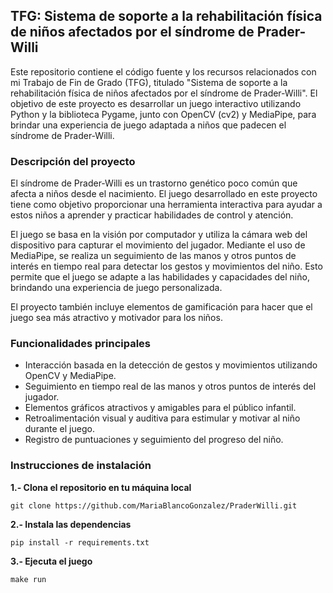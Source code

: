 ## TFG: Sistema de soporte a la rehabilitación física de niños afectados por el síndrome de Prader-Willi

Este repositorio contiene el código fuente y los recursos relacionados con mi Trabajo de Fin de Grado (TFG), titulado "Sistema de soporte a la rehabilitación física de niños afectados por el síndrome de Prader-Willi". El objetivo de este proyecto es desarrollar un juego interactivo utilizando Python y la biblioteca Pygame, junto con OpenCV (cv2) y MediaPipe, para brindar una experiencia de juego adaptada a niños que padecen el síndrome de Prader-Willi.

### Descripción del proyecto

El síndrome de Prader-Willi es un trastorno genético poco común que afecta a niños desde el nacimiento. El juego desarrollado en este proyecto tiene como objetivo proporcionar una herramienta interactiva para ayudar a estos niños a aprender y practicar habilidades de control y atención.

El juego se basa en la visión por computador y utiliza la cámara web del dispositivo para capturar el movimiento del jugador. Mediante el uso de MediaPipe, se realiza un seguimiento de las manos y otros puntos de interés en tiempo real para detectar los gestos y movimientos del niño. Esto permite que el juego se adapte a las habilidades y capacidades del niño, brindando una experiencia de juego personalizada.

El proyecto también incluye elementos de gamificación para hacer que el juego sea más atractivo y motivador para los niños.

### Funcionalidades principales

   - Interacción basada en la detección de gestos y movimientos utilizando OpenCV y MediaPipe.
   - Seguimiento en tiempo real de las manos y otros puntos de interés del jugador.
   - Elementos gráficos atractivos y amigables para el público infantil.
   - Retroalimentación visual y auditiva para estimular y motivar al niño durante el juego.
   - Registro de puntuaciones y seguimiento del progreso del niño.
    
### Instrucciones de instalación

**1.- Clona el repositorio en tu máquina local**
```
git clone https://github.com/MariaBlancoGonzalez/PraderWilli.git
```
**2.- Instala las dependencias**
```
pip install -r requirements.txt
```

**3.- Ejecuta el juego**
```
make run
```
